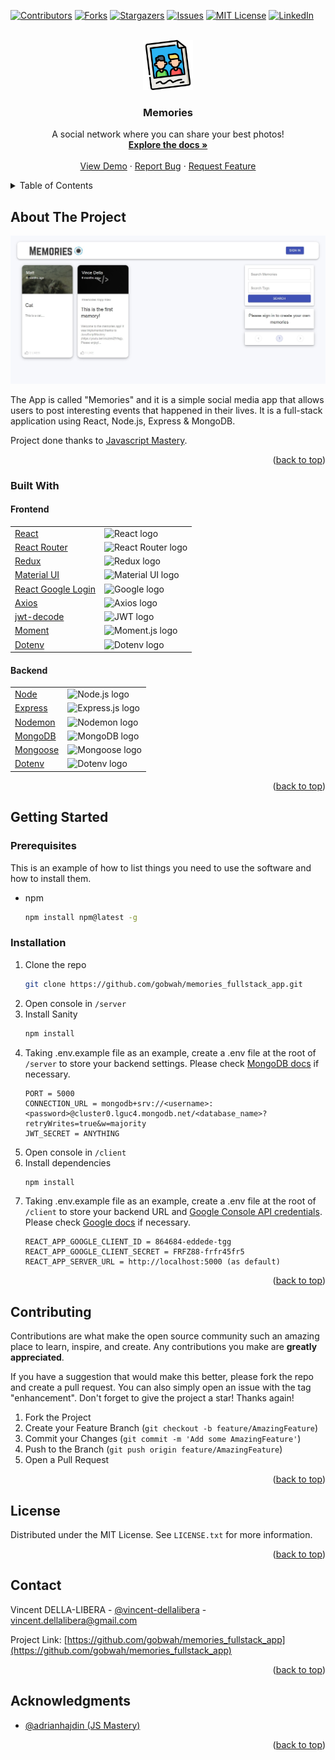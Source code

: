 <!-- Improved compatibility of back to top link: See: https://github.com/othneildrew/Best-README-Template/pull/73 -->

<a id="readme-top"></a>

<!--
*** Thanks for checking out the Best-README-Template. If you have a suggestion
*** that would make this better, please fork the repo and create a pull request
*** or simply open an issue with the tag "enhancement".
*** Don't forget to give the project a star!
*** Thanks again! Now go create something AMAZING! :D
-->

<!-- PROJECT SHIELDS -->
<!--
*** I'm using markdown "reference style" links for readability.
*** Reference links are enclosed in brackets [ ] instead of parentheses ( ).
*** See the bottom of this document for the declaration of the reference variables
*** for contributors-url, forks-url, etc. This is an optional, concise syntax you may use.
*** https://www.markdownguide.org/basic-syntax/#reference-style-links
-->

[![Contributors][contributors-shield]][contributors-url]
[![Forks][forks-shield]][forks-url]
[![Stargazers][stars-shield]][stars-url]
[![Issues][issues-shield]][issues-url]
[![MIT License][license-shield]][license-url]
[![LinkedIn][linkedin-shield]][linkedin-url]

<!-- PROJECT LOGO -->
<br />
<div align="center">
  <a href="https://memories-gobwah.vercel.app/">
    <img src="client/public/memories.png" alt="Logo" width="80" height="80">
  </a>

<h3 align="center">Memories</h3>

  <p align="center">
    A social network where you can share your best photos!
    <br />
    <a href="https://github.com/gobwah/memories_fullstack_app"><strong>Explore the docs »</strong></a>
    <br />
    <br />
    <a href="https://memories-gobwah.vercel.app/">View Demo</a>
    ·
    <a href="https://github.com/gobwah/memories_fullstack_app/issues">Report Bug</a>
    ·
    <a href="https://github.com/gobwah/memories_fullstack_app/issues">Request Feature</a>
  </p>
</div>

<!-- TABLE OF CONTENTS -->
<details>
  <summary>Table of Contents</summary>
  <ol>
    <li>
      <a href="#about-the-project">About The Project</a>
      <ul>
        <li>
        <a href="#built-with">Built With</a></li>
        <ul>
            <li><a href="#frontend">Frontend</a></li>
            <li><a href="#backend">Backend</a></li></ul>
      </ul>
    </li>
    <li>
      <a href="#getting-started">Getting Started</a>
      <ul>
        <li><a href="#prerequisites">Prerequisites</a></li>
        <li><a href="#installation">Installation</a></li>
      </ul>
    </li>
    <li><a href="#contributing">Contributing</a></li>
    <li><a href="#license">License</a></li>
    <li><a href="#contact">Contact</a></li>
    <li><a href="#acknowledgments">Acknowledgments</a></li>
  </ol>
</details>

<!-- ABOUT THE PROJECT -->

## About The Project

[![Memories Screen Shot][product-screenshot]](https://memories-gobwah.vercel.app/)

The App is called "Memories" and it is a simple social media app that allows users to post interesting events that happened in their lives. It is a full-stack application using React, Node.js, Express & MongoDB.

Project done thanks to [Javascript Mastery](https://github.com/adrianhajdin/project_mern_memories).

<p align="right">(<a href="#readme-top">back to top</a>)</p>

### Built With

#### Frontend

|                                                                           |                                                                                                                                     |
| ------------------------------------------------------------------------- | ----------------------------------------------------------------------------------------------------------------------------------- |
| [React](https://reactjs.org/)                                             | <img src="https://avatars.githubusercontent.com/u/6412038?s=280&v=4" alt="React logo" width="50" height="50"/>                      |
| [React Router](https://reactrouter.com/)                                  | <img src="https://pics.freeicons.io/uploads/icons/png/9267873881551942642-512.png" alt="React Router logo" width="50" height="50"/> |
| [Redux](https://redux.js.org/)                                            | <img src="https://raw.githubusercontent.com/reduxjs/redux/master/logo/logo.png" alt="Redux logo" width="50" height="50"/>           |
| [Material UI](https://mui.com/)                                           | <img src="https://mui.com/static/logo.png" alt="Material UI logo" width="50" height="50"/>                                          |
| [React Google Login](https://github.com/anthonyjgrove/react-google-login) | <img src="https://cdn-icons-png.flaticon.com/512/2991/2991148.png" alt="Google logo" width="50" height="50"/>                       |
| [Axios](https://axios-http.com/)                                          | <img src="https://avatars.githubusercontent.com/u/32372333?s=280&v=4" alt="Axios logo" width="50" height="50"/>                     |
| [jwt-decode](https://github.com/auth0/jwt-decode)                         | <img src="https://jwt.io/img/pic_logo.svg" alt="JWT logo" width="50" height="50"/>                                                  |
| [Moment](https://momentjs.com/)                                           | <img src="https://cdn.worldvectorlogo.com/logos/momentjs.svg" alt="Moment.js logo" width="50" height="50"/>                         |
| [Dotenv](https://github.com/motdotla/dotenv)                              | <img src="https://raw.githubusercontent.com/motdotla/dotenv/master/dotenv.svg" alt="Dotenv logo" width="50" height="50"/>           |

#### Backend

|                                              |                                                                                                                                                          |
| -------------------------------------------- | -------------------------------------------------------------------------------------------------------------------------------------------------------- |
| [Node](https://nodejs.org/)                  | <img src="https://seeklogo.com/images/N/nodejs-logo-FBE122E377-seeklogo.com.png" alt="Node.js logo" width="50" height="50"/>                             |
| [Express](https://expressjs.com/)            | <img src="https://cdn.icon-icons.com/icons2/2699/PNG/512/expressjs_logo_icon_169185.png" alt="Express.js logo" width="50" height="50"/>                  |
| [Nodemon](https://nodemon.io/)               | <img src="https://user-images.githubusercontent.com/13700/35731649-652807e8-080e-11e8-88fd-1b2f6d553b2d.png" alt="Nodemon logo" width="50" height="50"/> |
| [MongoDB](https://mongoosejs.com/)           | <img src="https://pbs.twimg.com/profile_images/1452637606559326217/GFz_P-5e_400x400.png" alt="MongoDB logo" width="50" height="50"/>                     |
| [Mongoose](https://mongoosejs.com/)          | <img src="https://avatars.githubusercontent.com/u/7552965?s=280&v=4" alt="Mongoose logo" width="50" height="50"/>                                        |
| [Dotenv](https://github.com/motdotla/dotenv) | <img src="https://raw.githubusercontent.com/motdotla/dotenv/master/dotenv.svg" alt="Dotenv logo" width="50" height="50"/>                                |

<p align="right">(<a href="#readme-top">back to top</a>)</p>

<!-- GETTING STARTED -->

## Getting Started

### Prerequisites

This is an example of how to list things you need to use the software and how to install them.

-   npm
    ```sh
    npm install npm@latest -g
    ```

### Installation

1. Clone the repo
    ```sh
    git clone https://github.com/gobwah/memories_fullstack_app.git
    ```
2. Open console in `/server`
3. Install Sanity
    ```sh
    npm install
    ```
4. Taking .env.example file as an example, create a .env file at the root of `/server` to store your backend settings. Please check [MongoDB docs](https://www.mongodb.com/docs/atlas/driver-connection/) if necessary.
    ```env
    PORT = 5000
    CONNECTION_URL = mongodb+srv://<username>:<password>@cluster0.lguc4.mongodb.net/<database_name>?retryWrites=true&w=majority
    JWT_SECRET = ANYTHING
    ```
5. Open console in `/client`
6. Install dependencies
    ```sh
    npm install
    ```
7. Taking .env.example file as an example, create a .env file at the root of `/client` to store your backend URL and [Google Console API credentials](https://console.cloud.google.com/). Please check [Google docs](https://developers.google.com/workspace/guides/create-credentials) if necessary.
    ```env
    REACT_APP_GOOGLE_CLIENT_ID = 864684-eddede-tgg
    REACT_APP_GOOGLE_CLIENT_SECRET = FRFZ88-frfr45fr5
    REACT_APP_SERVER_URL = http://localhost:5000 (as default)
    ```

<p align="right">(<a href="#readme-top">back to top</a>)</p>

<!-- CONTRIBUTING -->

## Contributing

Contributions are what make the open source community such an amazing place to learn, inspire, and create. Any contributions you make are **greatly appreciated**.

If you have a suggestion that would make this better, please fork the repo and create a pull request. You can also simply open an issue with the tag "enhancement".
Don't forget to give the project a star! Thanks again!

1. Fork the Project
2. Create your Feature Branch (`git checkout -b feature/AmazingFeature`)
3. Commit your Changes (`git commit -m 'Add some AmazingFeature'`)
4. Push to the Branch (`git push origin feature/AmazingFeature`)
5. Open a Pull Request

<p align="right">(<a href="#readme-top">back to top</a>)</p>

<!-- LICENSE -->

## License

Distributed under the MIT License. See `LICENSE.txt` for more information.

<p align="right">(<a href="#readme-top">back to top</a>)</p>

<!-- CONTACT -->

## Contact

Vincent DELLA-LIBERA - [@vincent-dellalibera](https://linkedin.com/in/vincent-dellalibera) - vincent.dellalibera@gmail.com

Project Link: [https://github.com/gobwah/memories_fullstack_app](https://github.com/gobwah/memories_fullstack_app)

<p align="right">(<a href="#readme-top">back to top</a>)</p>

<!-- ACKNOWLEDGMENTS -->

## Acknowledgments

-   [@adrianhajdin (JS Mastery)](https://github.com/adrianhajdin)

<p align="right">(<a href="#readme-top">back to top</a>)</p>

<!-- MARKDOWN LINKS & IMAGES -->
<!-- https://www.markdownguide.org/basic-syntax/#reference-style-links -->

[contributors-shield]: https://img.shields.io/github/contributors/gobwah/memories_fullstack_app.svg?style=for-the-badge
[contributors-url]: https://github.com/gobwah/memories_fullstack_app/graphs/contributors
[forks-shield]: https://img.shields.io/github/forks/gobwah/memories_fullstack_app.svg?style=for-the-badge
[forks-url]: https://github.com/gobwah/memories_fullstack_app/network/members
[stars-shield]: https://img.shields.io/github/stars/gobwah/memories_fullstack_app.svg?style=for-the-badge
[stars-url]: https://github.com/gobwah/memories_fullstack_app/stargazers
[issues-shield]: https://img.shields.io/github/issues/gobwah/memories_fullstack_app.svg?style=for-the-badge
[issues-url]: https://github.com/gobwah/memories_fullstack_app/issues
[license-shield]: https://img.shields.io/github/license/gobwah/memories_fullstack_app.svg?style=for-the-badge
[license-url]: https://github.com/gobwah/memories_fullstack_app/blob/master/LICENSE.txt
[linkedin-shield]: https://img.shields.io/badge/-LinkedIn-black.svg?style=for-the-badge&logo=linkedin&colorB=555
[linkedin-url]: https://linkedin.com/in/vincent-dellalibera
[product-screenshot]: client/public/screenshot.jpg
